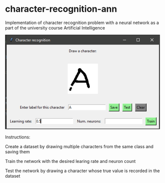 # character-recognition-ann
Implementation of character recognition problem with a neural network as a part of the university course Artificial Intelligence

![gui-image](https://github.com/noran9/character-recognition-ann/blob/master/gui.png)

Instructions:

Create a dataset by drawing multiple characters from  the same class and saving them

Train the network with the desired learing rate and neuron count

Test the network by drawing a character whose true value is recorded in the dataset
